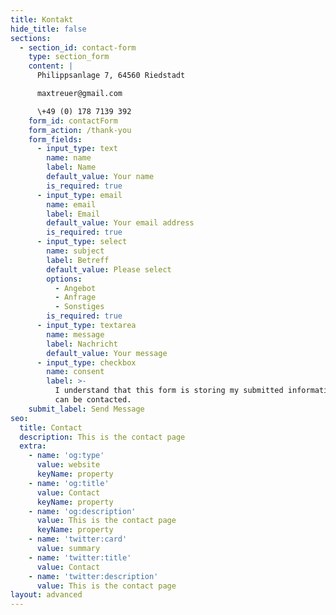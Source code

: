 ```yaml
---
title: Kontakt
hide_title: false
sections:
  - section_id: contact-form
    type: section_form
    content: |
      Philippsanlage 7, 64560 Riedstadt

      maxtreuer@gmail.com

      \+49 (0) 178 7139 392
    form_id: contactForm
    form_action: /thank-you
    form_fields:
      - input_type: text
        name: name
        label: Name
        default_value: Your name
        is_required: true
      - input_type: email
        name: email
        label: Email
        default_value: Your email address
        is_required: true
      - input_type: select
        name: subject
        label: Betreff
        default_value: Please select
        options:
          - Angebot
          - Anfrage
          - Sonstiges
        is_required: true
      - input_type: textarea
        name: message
        label: Nachricht
        default_value: Your message
      - input_type: checkbox
        name: consent
        label: >-
          I understand that this form is storing my submitted information so I
          can be contacted.
    submit_label: Send Message
seo:
  title: Contact
  description: This is the contact page
  extra:
    - name: 'og:type'
      value: website
      keyName: property
    - name: 'og:title'
      value: Contact
      keyName: property
    - name: 'og:description'
      value: This is the contact page
      keyName: property
    - name: 'twitter:card'
      value: summary
    - name: 'twitter:title'
      value: Contact
    - name: 'twitter:description'
      value: This is the contact page
layout: advanced
---
```

